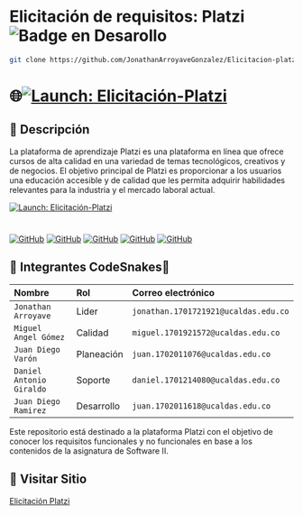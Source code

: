 # Elicitación de requisitos: Platzi ![Badge en Desarollo](https://img.shields.io/badge/STATUS-COMPLETADO-04DB04)

```sh
git clone https://github.com/JonathanArroyaveGonzalez/Elicitacion-platzi.git
```
##
# 🌐[![Launch: Elicitación-Platzi](https://img.shields.io/badge/Launch_GitHub_Page🌐-007ACC?style=for-the-badge&logo=Github&logoColor=white)](https://jonathanarroyavegonzalez.github.io/Elicitacion-platzi/)



## 🚀 Descripción 

La plataforma de aprendizaje Platzi es una plataforma en línea que ofrece cursos de alta calidad en una variedad de temas tecnológicos, creativos y de negocios. El objetivo principal de Platzi es proporcionar a los usuarios una educación accesible y de calidad que les permita adquirir habilidades relevantes para la industria y el mercado laboral actual.

[![Launch: Elicitación-Platzi](https://img.shields.io/badge/Platzi-%234DC730.svg?style=for-the-badge&logo=Platzi&logoColor=white)](https://jonathanarroyavegonzalez.github.io/Elicitacion-platzi/)

#
<a href='https://github.com/Danielgiraldo2010' target="_blank"><img alt='GitHub' src='https://img.shields.io/badge/Danielgiraldo2010-100000?style=for-the-badge&logo=GitHub&logoColor=F0FAF6&labelColor=17B0AB&color=A7EDE9'/></a>
<a href='https://github.com/juandiramu' target="_blank"><img alt='GitHub' src='https://img.shields.io/badge/juandiramu-100000?style=for-the-badge&logo=GitHub&logoColor=F0FAF6&labelColor=18E711&color=89EAAD'/></a>
<a href='https://github.com/miguelfsociety' target="_blank"><img alt='GitHub' src='https://img.shields.io/badge/miguelfsociety-100000?style=for-the-badge&logo=GitHub&logoColor=F0FAF6&labelColor=EDE611&color=E4F484'/></a>
<a href='https://github.com/Zurgar0214' target="_blank"><img alt='GitHub' src='https://img.shields.io/badge/Zurgar0214-100000?style=for-the-badge&logo=GitHub&logoColor=F0FAF6&labelColor=F45B0F&color=E4F484'/></a>
<a href='https://github.com/JonathanArroyaveGonzalez' target="_blank"><img alt='GitHub' src='https://img.shields.io/badge/JonathanArroyave-100000?style=for-the-badge&logo=GitHub&logoColor=F0FAF6&labelColor=661AEA&color=D1B9E0'/></a>

## 🧞 Integrantes CodeSnakes🐍
|          Nombre           |     Rol     |         Correo electrónico           |
|:------------------------- |:----------- |:------------------------------------ |
| `Jonathan Arroyave`       | Lider       | `jonathan.1701721921@ucaldas.edu.co` |
| `Miguel Angel Gómez`      | Calidad     | `miguel.1701921572@ucaldas.edu.co`   |
| `Juan Diego Varón`        | Planeación  | `juan.1702011076@ucaldas.edu.co`     |
| `Daniel Antonio Giraldo`  | Soporte     | `daniel.1701214080@ucaldas.edu.co`   |
| `Juan Diego Ramirez`      | Desarrollo  | `juan.1702011618@ucaldas.edu.co`     |


Este repositorio está destinado a la plataforma Platzi con el objetivo de conocer los requisitos funcionales y no funcionales en 
base a los contenidos de la asignatura de  Software II.


## 👀 Visitar Sitio

[Elicitación Platzi](https://jonathanarroyavegonzalez.github.io/Elicitacion-platzi/) 

